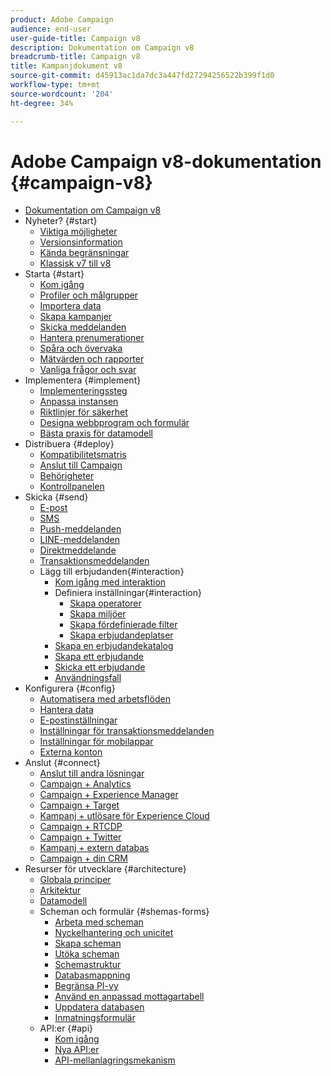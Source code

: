 ```yaml
---
product: Adobe Campaign
audience: end-user
user-guide-title: Campaign v8
description: Dokumentation om Campaign v8
breadcrumb-title: Campaign v8
title: Kampanjdokument v8
source-git-commit: d45913ac1da7dc3a447fd27294256522b399f1d0
workflow-type: tm+mt
source-wordcount: '204'
ht-degree: 34%

---
```



# Adobe Campaign v8-dokumentation {#campaign-v8}

+ [Dokumentation om Campaign v8](campaign-home.md)
+ Nyheter? {#start}
   + [Viktiga möjligheter](start/whats-new.md)
   + [Versionsinformation](start/release-notes.md)
   + [Kända begränsningar](start/known-limitations.md)
   + [Klassisk v7 till v8](start/capability-matrix.md)
+ Starta {#start}
   + [Kom igång](start/get-started.md)
   + [Profiler och målgrupper](start/audiences.md)
   + [Importera data](start/import.md)
   + [Skapa kampanjer](start/campaigns.md)
   + [Skicka meddelanden](start/create-message.md)
   + [Hantera prenumerationer](start/subscriptions.md)
   + [Spåra och övervaka](start/tracking.md)
   + [Mätvärden och rapporter](start/reporting.md)
   + [Vanliga frågor och svar ](start/campaign-faq.md)
+ Implementera {#implement}
   + [Implementeringssteg](start/implement.md)
   + [Anpassa instansen](dev/customize.md)
   + [Riktlinjer för säkerhet](config/security.md)
   + [Designa webbprogram och formulär](dev/webapps.md)
   + [Bästa praxis för datamodell](dev/datamodel-best-practices.md)
+ Distribuera {#deploy}
   + [Kompatibilitetsmatris](start/compatibility-matrix.md)
   + [Anslut till Campaign](start/connect.md)
   + [Behörigheter](start/permissions.md)
   + [Kontrollpanelen  ](config/self-service.md)
+ Skicka {#send}
   + [E-post](send/email.md)
   + [SMS](send/sms.md)
   + [Push-meddelanden](send/push.md)
   + [LINE-meddelanden](send/line.md)
   + [Direktmeddelande](send/direct-mail.md)
   + [Transaktionsmeddelanden](send/transactional.md)
   + Lägg till erbjudanden{#interaction}
      + [Kom igång med interaktion](send/interaction.md)
      + Definiera inställningar{#interaction}
         + [Skapa operatorer](send/interaction-operators.md)
         + [Skapa miljöer](send/interaction-env.md)
         + [Skapa fördefinierade filter](send/interaction-predefined-filters.md)
         + [Skapa erbjudandeplatser](send/interaction-offer-spaces.md)
      + [Skapa en erbjudandekatalog](send/interaction-offer-catalog.md)
      + [Skapa ett erbjudande](send/interaction-offer.md)
      + [Skicka ett erbjudande](send/interaction-send-offers.md)
      + [Användningsfall](send/interaction-use-cases.md)
+ Konfigurera {#config}
   + [Automatisera med arbetsflöden](config/workflows.md)
   + [Hantera data](config/replication.md)
   + [E-postinställningar](config/email-settings.md)
   + [Inställningar för transaktionsmeddelanden](config/transactional-msg-settings.md)
   + [Inställningar för mobilappar](config/push-config.md)
   + [Externa konton](config/external-accounts.md)
+ Anslut {#connect}
   + [Anslut till andra lösningar](connect/integration.md)
   + [Campaign + Analytics](connect/ac-aa.md)
   + [Campaign + Experience Manager](connect/ac-aem.md)
   + [Campaign + Target](connect/ac-at.md)
   + [Kampanj + utlösare för Experience Cloud](connect/ac-triggers.md)
   + [Campaign + RTCDP](connect/ac-rtcdp.md)
   + [Campaign + Twitter](connect/ac-tw.md)
   + [Kampanj + extern databas](connect/fda.md)
   + [Campaign + din CRM](connect/crm.md)
+ Resurser för utvecklare {#architecture}
   + [Globala principer](dev/general-architecture.md)
   + [Arkitektur](dev/architecture.md)
   + [Datamodell](dev/datamodel.md)
   + Scheman och formulär {#shemas-forms}
      + [Arbeta med scheman](dev/schemas.md)
      + [Nyckelhantering och unicitet](dev/keys.md)
      + [Skapa scheman](dev/create-schema.md)
      + [Utöka scheman](dev/extend-schema.md)
      + [Schemastruktur](dev/schema-structure.md)
      + [Databasmappning](dev/database-mapping.md)
      + [Begränsa PI-vy](dev/restrict-pi-view.md)
      + [Använd en anpassad mottagartabell](dev/custom-recipient.md)
      + [Uppdatera databasen](dev/update-database-structure.md)
      + [Inmatningsformulär](dev/forms.md)
   + API:er {#api}
      + [Kom igång](dev/api.md)
      + [Nya API:er](dev/new-apis.md)
      + [API-mellanlagringsmekanism](dev/staging.md)
